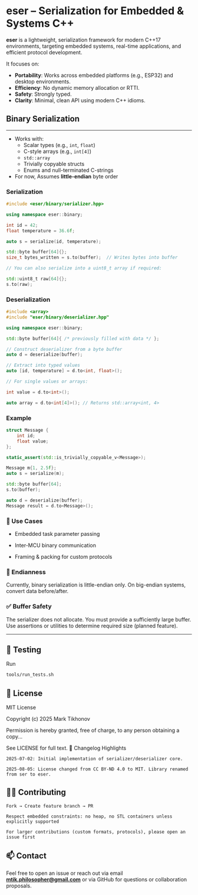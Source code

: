 # eser – Serialization for Embedded & Systems C++

**eser** is a lightweight, serialization framework for modern C++17 environments, targeting embedded systems, real-time applications, and efficient protocol development.

It focuses on:
- **Portability**: Works across embedded platforms (e.g., ESP32) and desktop environments.
- **Efficiency**: No dynamic memory allocation or RTTI.
- **Safety**: Strongly typed.
- **Clarity**: Minimal, clean API using modern C++ idioms.


## Binary Serialization
---

- Works with:
  - Scalar types (e.g., `int`, `float`)
  - C-style arrays (e.g., `int[4]`)
  - `std::array`
  - Trivially copyable structs
  - Enums and null-terminated C-strings
- For now, Assumes **little-endian** byte order




### Serialization

```cpp
#include <eser/binary/serializer.hpp>

using namespace eser::binary;

int id = 42;
float temperature = 36.6f;

auto s = serialize(id, temperature);

std::byte buffer[64]{};
size_t bytes_written = s.to(buffer);  // Writes bytes into buffer

// You can also serialize into a uint8_t array if required:

std::uint8_t raw[64]{};
s.to(raw);
```
### Deserialization

```cpp
#include <array>
#include "eser/binary/deserializer.hpp"

using namespace eser::binary;

std::byte buffer[64]{ /* previously filled with data */ };

// Construct deserializer from a byte buffer
auto d = deserialize(buffer);

// Extract into typed values
auto [id, temperature] = d.to<int, float>();

// For single values or arrays:

int value = d.to<int>();

auto array = d.to<int[4]>(); // Returns std::array<int, 4>
```

### Example

```cpp
struct Message {
    int id;
    float value;
};

static_assert(std::is_trivially_copyable_v<Message>);

Message m{1, 2.5f};
auto s = serialize(m);

std::byte buffer[64];
s.to(buffer);

auto d = deserialize(buffer);
Message result = d.to<Message>();
```
### 🧠 Use Cases
- Embedded task parameter passing

- Inter-MCU binary communication


- Framing & packing for custom protocols

### 📌 Endianness

Currently, binary serialization is little-endian only. On big-endian systems, convert data before/after.

### ✅ Buffer Safety

The serializer does not allocate.
You must provide a sufficiently large buffer.
Use assertions or utilities to determine required size (planned feature).

--- 
## 🧪 Testing

Run
```bash
tools/run_tests.sh
```
## 🔐 License

MIT License

Copyright (c) 2025 Mark Tikhonov

Permission is hereby granted, free of charge, to any person obtaining a copy...

See LICENSE for full text.
📅 Changelog Highlights

    2025-07-02: Initial implementation of serializer/deserializer core.

    2025-08-05: License changed from CC BY-ND 4.0 to MIT. Library renamed from ser to eser.


## 🙋‍♂️ Contributing

    Fork → Create feature branch → PR

    Respect embedded constraints: no heap, no STL containers unless explicitly supported

    For larger contributions (custom formats, protocols), please open an issue first

## 📫 Contact

Feel free to open an issue or reach out via email **mtik.philosopher@gmail.com** or via GitHub for questions or collaboration proposals.